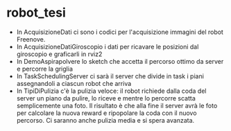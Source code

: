 # robot_tesi


- In AcquisizioneDati ci sono i codici per l'acquisizione immagini del robot Freenove.
- In AcquisizioneDatiGiroscopio i dati per ricavare le posizioni dal giroscopio e graficarli in rviz2
- In DemoAspirapolvere lo sketch che accetta il percorso ottimo da server e percorre la griglia
- In TaskSchedulingServer ci sarà il server che divide in task i piani assegnandoli a ciascun robot che arriva
- In TipiDiPulizia c'è la pulizia veloce: il robot richiede dalla coda del server un piano da pulire, lo riceve e mentre lo percorre scatta semplicemente una foto. Il risultato è che alla fine il server avrà le foto per calcolare la nuova reward e ripopolare la coda con il nuovo percorso. Ci saranno anche pulizia media e si spera avanzata.
